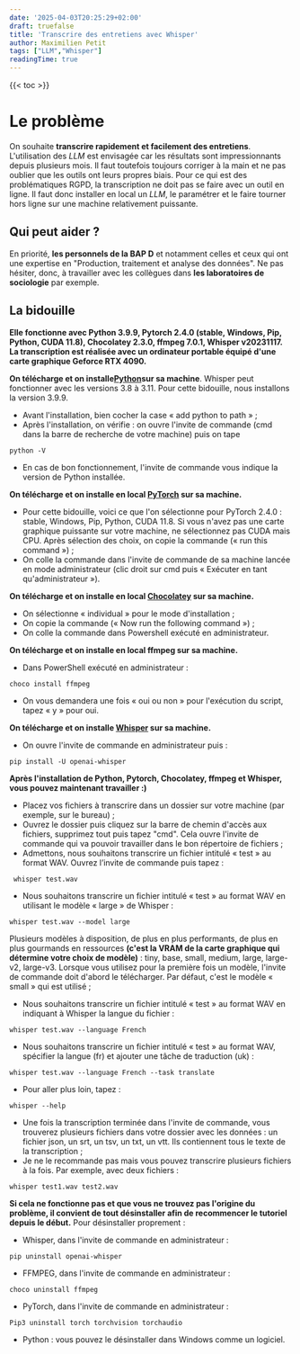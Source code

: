 ```yaml
---
date: '2025-04-03T20:25:29+02:00'
draft: truefalse
title: 'Transcrire des entretiens avec Whisper'
author: Maximilien Petit
tags: ["LLM","Whisper"]
readingTime: true
---
```

{{< toc >}}

# Le problème

On souhaite **transcrire rapidement et facilement des entretiens**. L'utilisation des *LLM* est envisagée car les résultats sont impressionnants depuis plusieurs mois. Il faut toutefois toujours corriger à la main et ne pas oublier que les outils ont leurs propres biais. Pour ce qui est des problématiques RGPD, la transcription ne doit pas se faire avec un outil en ligne. Il faut donc installer en local un *LLM*, le paramétrer et le faire tourner hors ligne sur une machine relativement puissante.

## Qui peut aider ?

En priorité, **les personnels de la BAP D** et notamment celles et ceux qui ont une expertise en "Production, traitement et analyse des données". Ne pas hésiter, donc, à travailler avec les collègues dans **les laboratoires de sociologie** par exemple.

## La bidouille

**Elle fonctionne avec Python 3.9.9, Pytorch 2.4.0 (stable, Windows, Pip, Python, CUDA 11.8), Chocolatey 2.3.0, ffmpeg 7.0.1, Whisper v20231117. La transcription est réalisée avec un ordinateur portable équipé d'une carte graphique Geforce RTX 4090.**

**On télécharge et on installe<a href="https://www.python.org/downloads/" target="_blank">Python</a>sur sa machine**. Whisper peut fonctionner avec les versions 3.8 à 3.11. Pour cette bidouille, nous installons la version 3.9.9.

- Avant l'installation, bien cocher la case « add python to path » ;
- Après l'installation, on vérifie : on ouvre l'invite de commande (cmd dans la barre de recherche de votre machine) puis on tape 

```code
python -V
```
- En cas de bon fonctionnement, l'invite de commande vous indique la version de Python installée.

**On télécharge et on installe en local <a href="https://pytorch.org/get-started/locally/" target="_blank">PyTorch</a> sur sa machine.**

- Pour cette bidouille, voici ce que l'on sélectionne pour PyTorch 2.4.0 : stable, Windows, Pip, Python, CUDA 11.8. Si vous n'avez pas une carte graphique puissante sur votre machine, ne sélectionnez pas CUDA mais CPU. Après sélection des choix, on copie la commande (« run this command ») ;
- On colle la commande dans l'invite de commande de sa machine lancée en mode administrateur (clic droit sur cmd puis « Exécuter en tant qu'administrateur »).

**On télécharge et on installe en local <a href="https://chocolatey.org/install" target="_blank">Chocolatey</a> sur sa machine.**

- On sélectionne « individual » pour le mode d'installation ;
- On copie la commande (« Now run the following command ») ;
- On colle la commande dans Powershell exécuté en administrateur.

**On télécharge et on installe en local ffmpeg sur sa machine.**

- Dans PowerShell exécuté en administrateur : 
```code
choco install ffmpeg 
```

- On vous demandera une fois « oui ou non » pour l'exécution du script, tapez « y » pour oui.

**On télécharge et on installe <a href="https://github.com/openai/whisper" target="_blank">Whisper</a> sur sa machine.**

- On ouvre l'invite de commande en administrateur puis : 
```code
pip install -U openai-whisper
```

**Après l'installation de Python, Pytorch, Chocolatey, ffmpeg et Whisper, vous pouvez maintenant travailler :)**

- Placez vos fichiers à transcrire dans un dossier sur votre machine (par exemple, sur le bureau) ;
- Ouvrez le dossier puis cliquez sur la barre de chemin d'accès aux fichiers, supprimez tout puis tapez "cmd". Cela ouvre l'invite de commande qui va pouvoir travailler dans le bon répertoire de fichiers ;
- Admettons, nous souhaitons transcrire un fichier intitulé « test » au format WAV. Ouvrez l’invite de commande puis tapez : 
```code
 whisper test.wav
```
- Nous souhaitons transcrire un fichier intitulé « test » au format WAV en utilisant le modèle « large » de Whisper : 
```code
whisper test.wav --model large
```
Plusieurs modèles à disposition, de plus en plus performants, de plus en plus gourmands en ressources **(c'est la VRAM de la carte graphique qui détermine votre choix de modèle)** : tiny, base, small, medium, large, large-v2, large-v3. Lorsque vous utilisez pour la première fois un modèle, l'invite de commande doit d'abord le télécharger. Par défaut, c'est le modèle « small » qui est utilisé ;
- Nous souhaitons transcrire un fichier intitulé « test » au format WAV en indiquant à Whisper la langue du fichier : 
```code
whisper test.wav --language French
```
- Nous souhaitons transcrire un fichier intitulé « test » au format WAV, spécifier la langue (fr) et ajouter une tâche de traduction (uk) : 
```code
whisper test.wav --language French --task translate
```
- Pour aller plus loin, tapez : 
```code
whisper --help
```
- Une fois la transcription terminée dans l'invite de commande, vous trouverez plusieurs fichiers dans votre dossier avec les données : un fichier json, un srt, un tsv, un txt, un vtt. Ils contiennent tous le texte de la transcription ;
- Je ne le recommande pas mais vous pouvez transcrire plusieurs fichiers à la fois. Par exemple, avec deux fichiers : 
```code
whisper test1.wav test2.wav
```

**Si cela ne fonctionne pas et que vous ne trouvez pas l'origine du problème, il convient de tout désinstaller afin de recommencer le tutoriel depuis le début.**
Pour désinstaller proprement :

- Whisper, dans l'invite de commande en administrateur : 
```code
pip uninstall openai-whisper
```
- FFMPEG, dans l'invite de commande en administrateur : 
```code
choco uninstall ffmpeg
```
- PyTorch, dans l'invite de commande en administrateur : 
```code
Pip3 uninstall torch torchvision torchaudio
```
- Python : vous pouvez le désinstaller dans Windows comme un logiciel.
